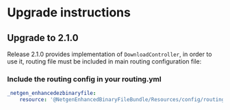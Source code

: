 Upgrade instructions
====================

Upgrade to 2.1.0
----------------

Release 2.1.0 provides implementation of `DownloadController`, in order to use it, 
routing file must be included in main routing configuration file:

### Include the routing config in your routing.yml

```yml
_netgen_enhancedezbinaryfile:
    resource: '@NetgenEnhancedBinaryFileBundle/Resources/config/routing.yml'
```
